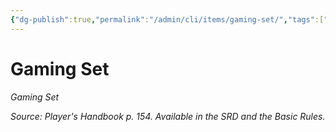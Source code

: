 ```yaml
---
{"dg-publish":true,"permalink":"/admin/cli/items/gaming-set/","tags":["compendium/src/5e/phb","item/gear/gaming-set"],"updated":"2025-01-11T15:32:17.000+00:00"}
---
```


# Gaming Set
*Gaming Set*  


*Source: Player's Handbook p. 154. Available in the SRD and the Basic Rules.*